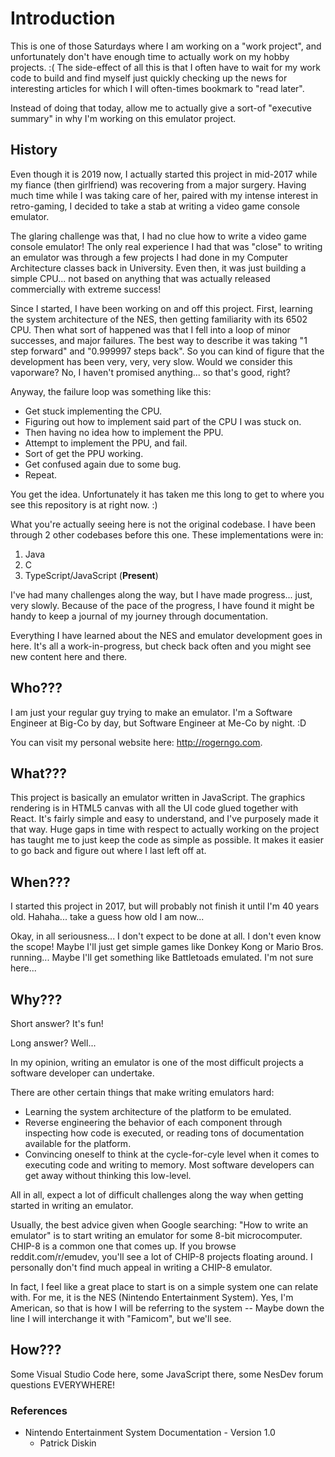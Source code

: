 # Introduction

This is one of those Saturdays where I am working on a "work project", and unfortunately don't have enough time to actually work on my hobby projects. :( The side-effect of all this is that I often have to wait for my work code to build and find myself just quickly checking up the news for interesting articles for which I will often-times bookmark to "read later". 

Instead of doing that today, allow me to actually give a sort-of "executive summary" in why I'm working on this emulator project. 

## History

Even though it is 2019 now, I actually started this project in mid-2017 while my fiance (then girlfriend) was recovering from a major surgery. Having much time while I was taking care of her, paired with my intense interest in retro-gaming, I decided to take a stab at writing a video game console emulator.

The glaring challenge was that, I had no clue how to write a video game console emulator! The only real experience I had that was "close" to writing an emulator was through a few projects I had done in my Computer Architecture classes back in University. Even then, it was just building a simple CPU... not based on anything that was actually released commercially with extreme success!

Since I started, I have been working on and off this project. First, learning the system architecture of the NES, then getting familiarity with its 6502 CPU. Then what sort of happened was that I fell into a loop of minor successes, and major failures. The best way to describe it was taking "1 step forward" and "0.999997 steps back". So you can kind of figure that the development has been very, very, very slow. Would we consider this vaporware? No, I haven't promised anything... so that's good, right? 

Anyway, the failure loop was something like this:

* Get stuck implementing the CPU.
* Figuring out how to implement said part of the CPU I was stuck on.
* Then having no idea how to implement the PPU.
* Attempt to implement the PPU, and fail.
* Sort of get the PPU working.
* Get confused again due to some bug. 
* Repeat.

You get the idea. Unfortunately it has taken me this long to get to where you see this repository is at right now. :) 

What you're actually seeing here is not the original codebase. I have been through 2 other codebases before this one. These implementations were in:

1. Java
2. C
3. TypeScript/JavaScript (**Present**)

I've had many challenges along the way, but I have made progress... just, very slowly. Because of the pace of the progress, I have found it might be handy to keep a journal of my journey through documentation. 

Everything I have learned about the NES and emulator development goes in here. It's all a work-in-progress, but check back often and you might see new content here and there.

## Who???

I am just your regular guy trying to make an emulator. I'm a Software Engineer at Big-Co by day, but Software Engineer at Me-Co by night. :D

You can visit my personal website here: http://rogerngo.com.

## What???

This project is basically an emulator written in JavaScript. The graphics rendering is in HTML5 canvas with all the UI code glued together with React. It's fairly simple and easy to understand, and I've purposely made it that way. Huge gaps in time with respect to actually working on the project has taught me to just keep the code as simple as possible. It makes it easier to go back and figure out where I last left off at.

## When???

I started this project in 2017, but will probably not finish it until I'm 40 years old. Hahaha... take a guess how old I am now...

Okay, in all seriousness... I don't expect to be done at all. I don't even know the scope! Maybe I'll just get simple games like Donkey Kong or Mario Bros. running... Maybe I'll get something like Battletoads emulated. I'm not sure here...

## Why???

Short answer? It's fun!

Long answer? Well...

In my opinion, writing an emulator is one of the most difficult projects a software developer can undertake.

There are other certain things that make writing emulators hard:

* Learning the system architecture of the platform to be emulated.
* Reverse engineering the behavior of each component through inspecting how code is executed, or reading tons of documentation available for the platform.
* Convincing oneself to think at the cycle-for-cyle level when it comes to executing code and writing to memory. Most software developers can get away without thinking this low-level.

All in all, expect a lot of difficult challenges along the way when getting started in writing an emulator.

Usually, the best advice given when Google searching: "How to write an emulator" is to start writing an emulator for some 8-bit microcomputer. CHIP-8 is a common one that comes up. If you browse reddit.com/r/emudev, you'll see a lot of CHIP-8 projects floating around. I personally don't find much appeal in writing a CHIP-8 emulator. 

In fact, I feel like a great place to start is on a simple system one can relate with. For me, it is the NES (Nintendo Entertainment System). Yes, I'm American, so that is how I will be referring to the system -- Maybe down the line I will interchange it with "Famicom", but we'll see.

## How???

Some Visual Studio Code here, some JavaScript there, some NesDev forum questions EVERYWHERE!

### References

* Nintendo Entertainment System Documentation - Version 1.0
    * Patrick Diskin
